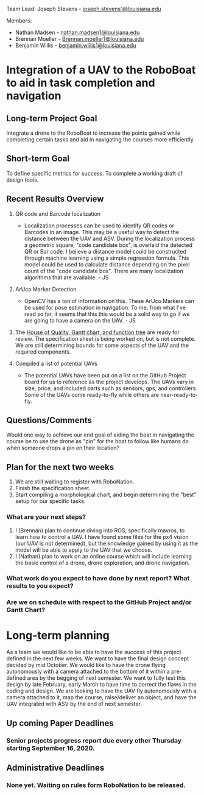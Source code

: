 Team Lead: Joseph Stevens - joseph.stevens1@louisiana.edu

Members:
* Nathan Madsen   - nathan.madsen1@louisiana.edu
* Brennan Moeller - Brennan.moeller1@louisiana.edu
* Benjamin Willis - benjamin.willis1@louisiana.edu




# Integration of a UAV to the RoboBoat to aid in task completion and navigation

## Long-term Project Goal
Integrate a drone to the RoboBoat to increase the points gained while completing certain tasks and aid in navigating the courses more efficiently.

## Short-term Goal
To define specific metrics for success.
To complete a working draft of design tools.

## Recent Results Overview

1. QR code and Barcode localization
    * Localization processes can be used to identify QR codes or Barcodes in an image. This may be a useful way to detect the distance between the UAV and ASV. During the localization process a geometric square, "code candidate box", is overlaid the detected QR or Bar code. I believe a distance model could be constructed through machine learning using a simple regression formula. This model could be used to calculate distance depending on the pixel count of the "code candidate box". There are many localization algorithms that are available. - JS


2. ArUco Marker Detection
	* OpenCV has a ton of information on this. These ArUco Markers can be used for pose estimation in navigation. To me, from what I've read so far, it seems that this this would be a solid way to go if we are going to have a camera on the UAV. - JS


3. The [House of Quality, Gantt chart, and function tree](http://crawlab.org/owncloud/index.php/apps/files/?dir=%2Fshared%2FRoboBoat%2FRoboBoat2021%2FSeniorProjects_Design_Tools) are ready for review. The specification sheet is being worked on, but is not complete. We are still determining bounds for some aspects of the UAV and the required components.

4. Compiled a list of potential UAVs
	* The potential UAVs have been put on a list on the GitHub Project board for us to reference as the project develops. The UAVs vary in size, price, and included parts such as sensors, gps, and controllers. Some of the UAVs come ready-to-fly while others are near-ready-to-fly. 

## Questions/Comments
Would one way to achieve our end goal of aiding the boat in navigating the course be to use the drone as "pin" for the boat to follow like humans do when someone drops a pin on their location?


## Plan for the next two weeks
1. We are still waiting to register with RoboNation.
2. Finish the specification sheet.
3. Start compiling a morphological chart, and begin determining the "best" setup for our specific tasks.


### What are your next steps?
1. I (Brennan) plan to continue diving into ROS, specifically mavros, to learn how to control a UAV. I have found some files for the px4 vision (our UAV is not determined), but the knowledge gained by using it as the model will be able to apply to the UAV that we choose.  
2. I (Nathan) plan to work on an online course which will include learning the basic control of a drone, drone exploration, and drone navigation. 

### What work do you expect to have done by next report? What results to you expect?


### Are we on schedule with respect to the GitHub Project and/or Gantt Chart?


# Long-term planning
 As a team we would like to be able to have the success of this project defined in the next few weeks. We want to have the final design concept decided by mid October. We would like to have the drone flying autonomously with a camera attached to the bottom of it within a pre-defined area by the begging of next semester. We want to fully test this design by late February, early March to have time to correct the flaws in the coding and design. We are looking to have the UAV fly autonomously with a camera attached to it, map the course, raise/deliver an object, and have the UAV integrated with ASV by the end of next semester.

## Up coming Paper Deadlines
### Senior projects progress report due every other Thursday starting September 16, 2020.

## Administrative Deadlines
### None yet. Waiting on rules form RoboNation to be released.

